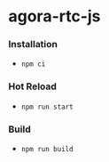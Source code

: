 # agora-rtc-js

### Installation

* ```npm ci```

### Hot Reload
* ```npm run start```

### Build
* ```npm run build```